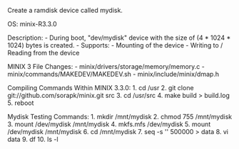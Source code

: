 Create a ramdisk device called mydisk. 

OS: minix-R3.3.0

Description:
	- During boot, "dev/mydisk" device with the size of (4 * 1024 * 1024) bytes is created.
	- Supports:
		- Mounting of the device
		- Writing to / Reading from the device 

MINIX 3 File Changes:
	- minix/drivers/storage/memory/memory.c 
	- minix/commands/MAKEDEV/MAKEDEV.sh
	- minix/include/minix/dmap.h

Compiling Commands Within MINIX 3.3.0:
	1. cd /usr
	2. git clone git://github.com/sorapk/minix.git src
	3. cd /usr/src
	4. make build > build.log
	5. reboot

Mydisk Testing Commands:
	1. mkdir /mnt/mydisk
	2. chmod 755 /mnt/mydisk
	3. mount /dev/mydisk /mnt/mydisk
	4. mkfs.mfs /dev/mydisk
	5. mount /dev/mydisk /mnt/mydisk
	6. cd /mnt/mydisk
	7. seq -s '' 500000 > data
	8. vi data
	9. df
	10. ls -l
